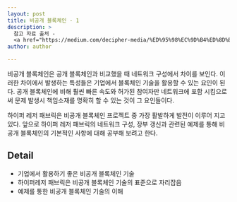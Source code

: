 ```yaml
---
layout: post
title: 비공개 블록체인 - 1
description: >
  참고 자료 출처 -
  <a href="https://medium.com/decipher-media/%ED%95%98%EC%9D%B4%ED%8D%BC%EB%A0%88%EC%A0%80-%ED%8C%A8%EB%B8%8C%EB%A6%AD-%EB%84%A4%ED%8A%B8%EC%9B%8C%ED%81%AC-%EA%B5%AC%EC%A1%B0-hyperledger-fabric-network-structure-d7fd9c759983">Jung Sungdong 님</a>
author: author

---
```

비공개 블록체인은 공개 블록체인과 비교했을 때 네트워크 구성에서 차이를 보인다.
이러한 차이에서 발생하는 특성들은 기업에서 블록체인 기술을 활용할 수 있는 요인이 된다.
공개 블록체인에 비해 훨씬 빠른 속도와 허가된 참여자만 네트워크에 포함 시킴으로써
문제 발생시 책임소재를 명확히 할 수 있는 것이 그 요인들이다.

하이퍼 레저 패브릭은 비공개 블록체인 프로젝트 중 가장 활발하게 발전이 이루어 지고 있다.
앞으로 하이퍼 레저 패브릭의 네트워크 구성, 장부 갱신과 관련된 예제를 통해
비공개 블록체인의 기본적인 사항에 대해 공부해 보려고 한다.

## Detail

* 기업에서 활용하기 좋은 비공개 블록체인 기술
* 하이퍼레저 패브릭은 비공개 블록체인 기술의 표준으로 자리잡음
* 예제를 통한 비공개 블록체인 기술의 이해
